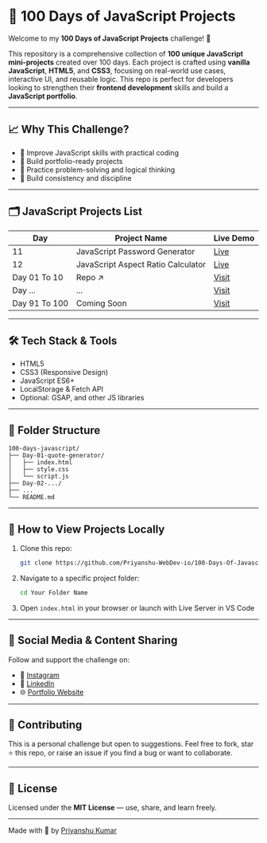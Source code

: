 # 💯 100 Days of JavaScript Projects

Welcome to my **100 Days of JavaScript Projects** challenge! 🚀

This repository is a comprehensive collection of **100 unique JavaScript mini-projects** created over 100 days. Each project is crafted using **vanilla JavaScript**, **HTML5**, and **CSS3**, focusing on real-world use cases, interactive UI, and reusable logic. This repo is perfect for developers looking to strengthen their **frontend development** skills and build a **JavaScript portfolio**.

---

## 📈 Why This Challenge?
- 🚀 Improve JavaScript skills with practical coding
- 🎯 Build portfolio-ready projects
- 🧠 Practice problem-solving and logical thinking
- 🔁 Build consistency and discipline

---

## 🗂️ JavaScript Projects List

| Day | Project Name                 | Live Demo | 
|-----|------------------------------|-----------|
| 11  | JavaScript Password Generator  | [Live](https://011-javascript-password-generator.vercel.app/) | 
| 12  | JavaScript Aspect Ratio Calculator  | [Live](https://javascript-aspect-ratio-calculator.vercel.app/) | 
| Day 01 To 10 | Repo ↗️                         | [Visit](https://github.com/Priyanshu-WebDev-io/100-Days-Of-Javascript--Day-1-To-10/)       |
| Day ... | ...                        | [Visit](#)       |
| Day 91 To 100 | Coming Soon                         | [Visit](#)       |

---

## 🛠️ Tech Stack & Tools
- HTML5
- CSS3 (Responsive Design)
- JavaScript ES6+
- LocalStorage & Fetch API
- Optional: GSAP, and other JS libraries

---

## 📁 Folder Structure
```
100-days-javascript/
├── Day-01-quote-generator/
│   ├── index.html
│   ├── style.css
│   └── script.js
├── Day-02-.../
├── ...
└── README.md
```

---

## 🚀 How to View Projects Locally
1. Clone this repo:
   ```bash
   git clone https://github.com/Priyanshu-WebDev-io/100-Days-Of-Javascript/
   ```
2. Navigate to a specific project folder:
   ```bash
   cd Your Folder Name
   ```
3. Open `index.html` in your browser or launch with Live Server in VS Code

---

## 📢 Social Media & Content Sharing
Follow and support the challenge on:
- 📸 [Instagram](https://www.instagram.com/dynamic_pixels.in/)
- 💼 [LinkedIn](https://www.linkedin.com/in/priyanshukumar2043/)
- 🌐 [Portfolio Website](https://react-portfolio-2025-two.vercel.app/)

---

## 🤝 Contributing
This is a personal challenge but open to suggestions. Feel free to fork, star ⭐ this repo, or raise an issue if you find a bug or want to collaborate.

---

## 📃 License
Licensed under the **MIT License** — use, share, and learn freely.

---

Made with 💛 by [Priyanshu Kumar](https://www.linkedin.com/in/priyanshukumar2043/)
